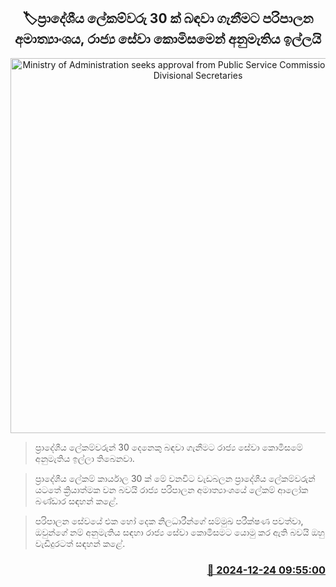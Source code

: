 <p align='center'><b><h2 align='center' title='Ministry of Administration seeks approval from Public Service Commission to recruit 30 Divisional Secretaries'>🏷ප්‍රාදේශීය ලේකම්වරු 30 ක් බඳවා ගැනීමට පරිපාලන අමාත්‍යාංශය, රාජ්‍ය සේවා කොමිසමෙන් අනුමැතිය ඉල්ලයි</h2></b></p>
<p align='center'><img src='https://helakuru.sgp1.cdn.digitaloceanspaces.com/esana/images/lib/gosl-government-archived.jpg' width='600' alt='Ministry of Administration seeks approval from Public Service Commission to recruit 30 Divisional Secretaries'></p>

> ප්‍රාදේශීය ලේකම්වරුන් 30 දෙනෙකු බඳවා ගැනීමට රාජ්‍ය සේවා කොමිසමේ අනුමැතිය ඉල්ලා තිබෙනවා.

> ප්‍රාදේශීය ලේකම් කාර්යාල 30 ක් මේ වනවිට වැඩබලන ප්‍රාදේශීය ලේකම්වරුන් යටතේ ක්‍රියාත්මක වන බවයි රාජ්‍ය පරිපාලන අමාත්‍යාංශයේ ලේකම් ආලෝක බණ්ඩාර සඳහන් කළේ.

> පරිපාලන සේවයේ එක හෝ දෙක නිලධාරීන්ගේ සම්මුඛ පරීක්ෂණ පවත්වා, ඔවුන්ගේ නම් අනුමැතිය සඳහා රාජ්‍ය සේවා කොමිසමට යොමු කර ඇති බවයි ඔහු වැඩිදුරටත් සඳහන් කළේ.



<h3 align='right'><a href='https://www.helakuru.lk/esana/p/106095/'>📅 2024-12-24 09:55:00</a></h3>
